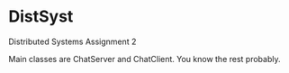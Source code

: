 # DistSyst
Distributed Systems Assignment 2

Main classes are ChatServer and ChatClient. 
You know the rest probably.
